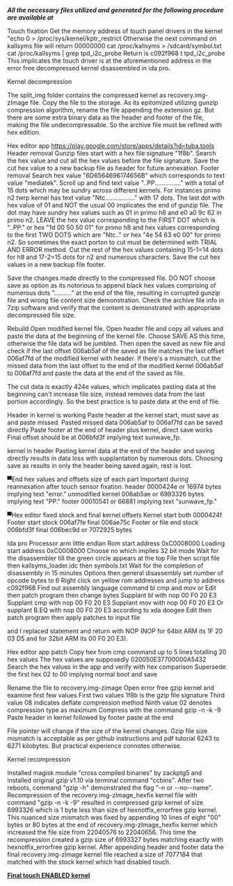 ***All the necessary files utilized and generated for the following procedure are available at [](../work/kernelfix)***

Touch fixation
Get the memory address of touch panel drivers in the kernel
"echo 0 > /proc/sys/kernel/kptr_restrict
Otherwise the next command on kallsyms file will return 00000000
cat /proc/kallsyms > /sdcard/symbol.txt
cat /proc/kallsyms | grep tpd_i2c_probe
Return is c092f968 t tpd_i2c_probe
This implicates the touch driver is at the aforementioned address in the error free decompressed kernel disassembled in ida pro.

Kernel decompression

The split_img folder contains the compressed kernel as recovery.img-zImage file. Copy the file to the storage. As its epitomized utilizing gunzip compression algorithm, rename the file appending the extension gz. But there are some extra binary data as the header and footer of the file, making the file undecompressable. So the archive file must be refined with hex edition.

Hex editor app https://play.google.com/store/apps/details?id=tuba.tools
Header removal
Gunzip files start with a hex file signature "1f8b". Search the hex value and cut all the hex values before the file signature. Save the cut hex value to a new backup file as header for future annexation.
Footer removal
Search hex value "6D6564696174656B" which corresponds to text value "mediatek". Scroll up and find text value "..PP..............." with a total of 15 dots which may be sundry across different kernels. For instances primo n2 twrp kernel has text value "Ntc................." with 17 dots. The last dot with hex value of 01 and NOT the usual 00 implicates the end of gunzip file. The dot may have sundry hex values such as 01 in primo h8 and e0 a0 9c 62 in primo n2. LEAVE the hex value corresponding to the FIRST DOT which is "..PP." or hex "1d 00 50 50 01" for primo h8 and hex values corresponding to the first TWO DOTS which are "Ntc.." or hex "4e 54 63 e0 00" for primo n2. So sometimes the exact porton to cut must be determined with TRIAL AND ERROR method. Cut the rest of the hex values containing 15-1=14 dots for h8 and 17-2=15 dots for n2 and numerous characters. Save the cut hex values in a new backup file footer.

Save the changes made directly to the compressed file. DO NOT choose save as option as its notorious to append black hex values comprising of numerous dots ".........." at the end of the file, resulting in corrupted gunzip file and wrong file content size demonstration. Check the archive file info in 7zip software and verify that the content is demonstrated with appropriate decompressed file size.


Rebuild
Open modified kernel file. Open header file and copy all values and paste the data at the beginning of the kernel file. Choose SAVE AS this time, otherwise the file data will be jumbled. Then open the saved as new file and check if the last offset 006ab5af of the saved as file matches the last offset 006af7fd of the modified kernel with header. If there's a mismatch, cut the missed data from the last offset to the end of the modified kernel 006ab5af to 006af7fd and paste the data at the end of the saved as file.

The cut data is exactly 424e values, which implicates pasting data at the beginning can't increase file size, instead removes data from the last portion accordingly. So the best practice is to paste data at the end of file.


Header in kernel is working
Paste header at the kernel start, must save as and paste missed.
Pasted missed data 006ab5af to 006af7fd can be saved directly
Paste footer at the end of header plus kernel, direct save works
Final offset should be at 006bfd3f implying text sunwave_fp.

kernel in header
Pasting kernel data at the end of the header and saving directly results in data loss with supplantation by numerous dots. Choosing save as results in only the header being saved again, rest is lost.

▀End hex values and offsets size of each part
Important during reannexation after touch sensor fixation.
header 0000424e or 16974 bytes implying text "error."
unmodified kernel 006ab5ae or 6993326 bytes implying text "PP."
footer 00010541 or 66881 implying text "sunwave_fp."


▀Hex editor fixed stock and final kernel offsets
Kernel start both 0000424f
Footer start stock 006af7fe final 006ae75c
Footer or file end stock 006bfd3f final 006bec9d or 7072925 bytes

Ida pro
Processor arm little endian
Rom start address 0xC0008000
Loading start address 0xC0008000
Choose no which implies 32 bit mode
Wait for the disassembler till the green circle appears at the top
File then script file then kallsyms_loader.idc then symbols.txt
Wait for the completion of disassembly in 15 minutes
Options then general disassembly set number of opcode bytes to 6
Right click on yellow rom addresses and jump to address c092f968
Find out assembly language command bl cmp and mov or 
Edit then patch program then change bytes
Supplant bl with nop 00 F0 20 E3
Supplant cmp with nop 00 F0 20 E3
Supplant mov with nop 00 F0 20 E3
Or supplant B.EQ with nop 00 F0 20 E3 according to xda doogee
Edit then patch program then apply patches to input file

and I replaced statement and return with NOP (NOP for 64bit ARM its 1F 20 03 D5 and for 32bit ARM its 00 F0 20 E3).


Hex editor app patch
Copy hex from cmp command up to 5 lines totalling 20 hex values
The hex values are supposedly 020050E37700000A5432
Search the hex values in the app and verify with hex comparison
Supersede the first hex 02 to 00 implying normal boot and save

Rename the file to recovery.img-zimage
Open error free gzip kernel and examine first few values
First two values 1f8b is the gzip file signature
Third value 08 indicates deflate compression method
Ninth value 02 denotes compression type as maximum
Compress with the command gzip -n -k -9
Paste header in kernel followed by footer paste at the end


File pointer will change if the size of the kernel changes. Gzip file size mismatch is acceptable as per github instructions and pdf tutorial 6243 to 6271 kilobytes. But practical experience connotes otherwise.


Kernel recompression

Installed magisk module "cross compiled binaries" by zackptg5 and installed original gzip v1.10 via terminal command "ccbins". After two reboots, command "gzip -h" demonstrated the flag "-n or --no--name". Recompression of the recovery.img-zImage_hexfix kernel file with command "gzip -n -k -9" resulted in compressed gzip kernel of size 6993326 which is 1 byte less than size of hexnotfix_errorfree gzip kernel. This nuanced size mismatch was fixed by appending 10 lines of eight "00" bytes or 80 bytes at the end of recovery.img-zImage_hexfix kernel which increased the file size from 22040576 to 22040656. This time the recompression created a gzip size of 6993327 bytes matching exactly with hexnotfix_errorfree gzip kernel. After appending header and footer data the final recovery.img-zImage kernel file reached a size of 7077184 that matched with the stock kernel which had disabled touch.

**[Final touch ENABLED kernel](../work/kernelfix/recovery.img-kernel_touch_enabled)**